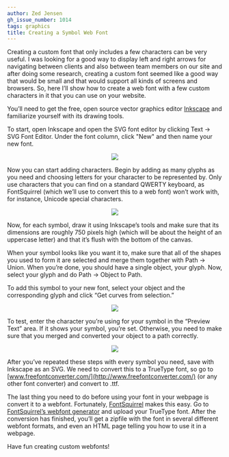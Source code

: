 ```yaml
---
author: Zed Jensen
gh_issue_number: 1014
tags: graphics
title: Creating a Symbol Web Font
---
```


Creating a custom font that only includes a few characters can be very useful. I was looking for a good way to display left and right arrows for navigating between clients and also between team members on our site and after doing some research, creating a custom font seemed like a good way that would be small and that would support all kinds of screens and browsers. So, here I’ll show how to create a web font with a few custom characters in it that you can use on your website.

You’ll need to get the free, open source vector graphics editor [Inkscape](https://inkscape.org/en/) and familiarize yourself with its drawing tools.

To start, open Inkscape and open the SVG font editor by clicking Text -> SVG Font Editor. Under the font column, click "New" and then name your new font.

<div class="separator" style="clear: both; text-align: center;"><a href="/blog/2014/07/17/creating-symbol-web-font/image-0-big.jpeg" imageanchor="1" style="margin-left: 1em; margin-right: 1em;"><img border="0" src="/blog/2014/07/17/creating-symbol-web-font/image-0.jpeg"/></a></div>

<div class="separator" style="clear: both; text-align: center;"></div>

Now you can start adding characters. Begin by adding as many glyphs as you need and choosing letters for your character to be represented by. Only use characters that you can find on a standard QWERTY keyboard, as FontSquirrel (which we’ll use to convert this to a web font) won’t work with, for instance, Unicode special characters.

<div class="separator" style="clear: both; text-align: center;"><a href="/blog/2014/07/17/creating-symbol-web-font/image-1-big.jpeg" imageanchor="1" style="margin-left: 1em; margin-right: 1em;"><img border="0" src="/blog/2014/07/17/creating-symbol-web-font/image-1.jpeg"/></a></div>

Now, for each symbol, draw it using Inkscape’s tools and make sure that its dimensions are roughly 750 pixels high (which will be about the height of an uppercase letter) and that it’s flush with the bottom of the canvas.

When your symbol looks like you want it to, make sure that all of the shapes you used to form it are selected and merge them together with Path -> Union. When you’re done, you should have a single object, your glyph. Now, select your glyph and do Path -> Object to Path.

To add this symbol to your new font, select your object and the corresponding glyph and click “Get curves from selection.”

<div class="separator" style="clear: both; text-align: center;"><a href="/blog/2014/07/17/creating-symbol-web-font/image-2-big.jpeg" imageanchor="1" style="margin-left: 1em; margin-right: 1em;"><img border="0" src="/blog/2014/07/17/creating-symbol-web-font/image-2.jpeg"/></a></div>

To test, enter the character you’re using for your symbol in the “Preview Text” area. If it shows your symbol, you’re set. Otherwise, you need to make sure that you merged and converted your object to a path correctly.

<div class="separator" style="clear: both; text-align: center;"><a href="/blog/2014/07/17/creating-symbol-web-font/image-3-big.jpeg" imageanchor="1" style="margin-left: 1em; margin-right: 1em;"><img border="0" src="/blog/2014/07/17/creating-symbol-web-font/image-3.jpeg"/></a></div>

After you’ve repeated these steps with every symbol you need, save with Inkscape as an SVG. We need to convert this to a TrueType font, so go to [www.freefontconverter.com/](http://www.freefontconverter.com/) (or any other font converter) and convert to .ttf.

The last thing you need to do before using your font in your webpage is convert it to a webfont. Fortunately, [FontSquirrel](https://www.fontsquirrel.com/) makes this easy. Go to [FontSquirrel’s webfont generator](https://www.fontsquirrel.com/tools/webfont-generator) and upload your TrueType font. After the conversion has finished, you’ll get a zipfile with the font in several different webfont formats, and even an HTML page telling you how to use it in a webpage.

Have fun creating custom webfonts!
